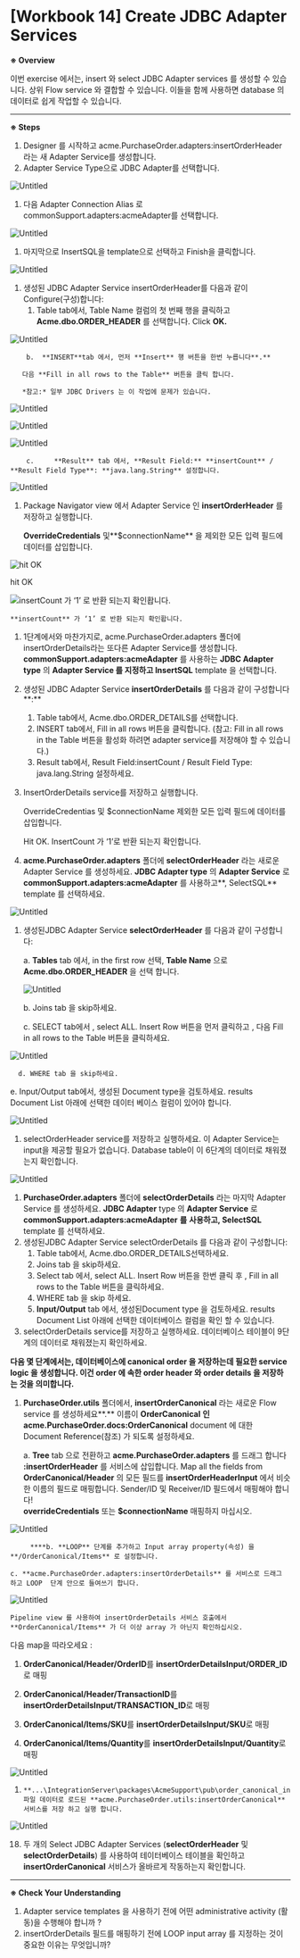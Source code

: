 # [Workbook 14] Create JDBC Adapter Services

**※ Overview**

이번 exercise 에서는, insert 와 select JDBC Adapter services 를 생성할 수 있습니다. 상위 Flow service 와 결합할 수 있습니다. 이들을 함께 사용하면 database 의 데이터로 쉽게 작업할 수 있습니다.

---

**※ Steps**

1. Designer 를 시작하고 acme.PurchaseOrder.adapters:insertOrderHeader 라는 새 Adapter Service를 생성합니다.
2. Adapter Service Type으로 JDBC Adapter를 선택합니다.

![Untitled](%5BWorkbook%2014%5D%20Create%20JDBC%20Adapter%20Services%200b64172d40ae455893028de2efff8fe6/Untitled.png)

1. 다음  Adapter Connection Alias 로 commonSupport.adapters:acmeAdapter를 선택합니다.

![Untitled](%5BWorkbook%2014%5D%20Create%20JDBC%20Adapter%20Services%200b64172d40ae455893028de2efff8fe6/Untitled%201.png)

1. 마지막으로 InsertSQL을 template으로 선택하고 Finish을 클릭합니다.

![Untitled](%5BWorkbook%2014%5D%20Create%20JDBC%20Adapter%20Services%200b64172d40ae455893028de2efff8fe6/Untitled%202.png)

1. 생성된 JDBC Adapter Service insertOrderHeader를 다음과 같이 Configure(구성)합니다:
    1. Table tab에서, Table Name 컬럼의 첫 번째 행을 클릭하고  **Acme.dbo.ORDER_HEADER** 를 선택합니다. Click **OK.**   

![Untitled](%5BWorkbook%2014%5D%20Create%20JDBC%20Adapter%20Services%200b64172d40ae455893028de2efff8fe6/Untitled%203.png)

        b.  **INSERT**tab 에서, 먼저 **Insert** 행 버튼을 한번 누릅니다**.**

       다음 **Fill in all rows to the Table** 버튼을 클릭 합니다.

       *참고:* 일부 JDBC Drivers 는 이 작업에 문제가 있습니다.

![Untitled](%5BWorkbook%2014%5D%20Create%20JDBC%20Adapter%20Services%200b64172d40ae455893028de2efff8fe6/Untitled%204.png)

![Untitled](%5BWorkbook%2014%5D%20Create%20JDBC%20Adapter%20Services%200b64172d40ae455893028de2efff8fe6/Untitled%205.png)

![Untitled](%5BWorkbook%2014%5D%20Create%20JDBC%20Adapter%20Services%200b64172d40ae455893028de2efff8fe6/Untitled%206.png)

        c.     **Result** tab 에서, **Result Field:** **insertCount** / **Result Field Type**: **java.lang.String** 설정합니다.     

![Untitled](%5BWorkbook%2014%5D%20Create%20JDBC%20Adapter%20Services%200b64172d40ae455893028de2efff8fe6/Untitled%207.png)

1. Package Navigator view 에서 Adapter Service 인 **insertOrderHeader** 를 저장하고 실행합니다.

      **OverrideCredentials** 및**$connectionName** 을 제외한 모든 입력 필드에 데이터를 삽입합니다.

![hit OK](%5BWorkbook%2014%5D%20Create%20JDBC%20Adapter%20Services%200b64172d40ae455893028de2efff8fe6/Untitled%208.png)

hit OK

   

![    **insertCount** 가 ‘1’ 로 반환 되는지 확인홥니다.  ](%5BWorkbook%2014%5D%20Create%20JDBC%20Adapter%20Services%200b64172d40ae455893028de2efff8fe6/Untitled%209.png)

    **insertCount** 가 ‘1’ 로 반환 되는지 확인홥니다.  

1. 1단계에서와 마찬가지로, acme.PurchaseOrder.adapters 폴더에 insertOrderDetails라는 또다른 Adapter Service를 생성합니다. **commonSupport.adapters:acmeAdapter** 를 사용하는 **JDBC Adapter type** 의 **Adapter Service 를 지정하고 InsertSQL** template 을 선택합니다.   

2. 생성된 JDBC Adapter Service **insertOrderDetails** 를 다음과 같이 구성합니다**:**   
    1. Table tab에서, Acme.dbo.ORDER_DETAILS를 선택합니다.
    2. INSERT tab에서, Fill in all rows 버튼을 클릭합니다. (참고: Fill in all rows in the Table 버튼을 활성화 하려면 adapter service를 저장해야 할 수 있습니다.)
    3. Result tab에서, Result Field:insertCount / Result Field Type: java.lang.String 설정하세요.
    
3. InsertOrderDetails service를 저장하고 실행합니다.
    
    OverrideCredentias 및 $connectionName 제외한 모든 입력 필드에 데이터를 삽입합니다.
    
    Hit OK. InsertCount 가 ‘1’로 반환 되는지 확인합니다.
    
4.   **acme.PurchaseOrder.adapters** 폴더에 **selectOrderHeader** 라는 새로운 Adapter Service 를 생성하세요.  **JDBC Adapter type** 의 **Adapter Service** 로       **commonSupport.adapters:acmeAdapter** 를 사용하고**, SelectSQL** template 를 선택하세요.   

![Untitled](%5BWorkbook%2014%5D%20Create%20JDBC%20Adapter%20Services%200b64172d40ae455893028de2efff8fe6/Untitled%2010.png)

1. 생성된JDBC Adapter Service **selectOrderHeader** 를 다음과 같이 구성합니다:
    
    a. **Tables** tab 에서, in the first row 선택, **Table Name** 으로 **Acme.dbo.ORDER_HEADER** 을 선택 합니다.   
    
    ![Untitled](%5BWorkbook%2014%5D%20Create%20JDBC%20Adapter%20Services%200b64172d40ae455893028de2efff8fe6/Untitled%2011.png)
    
    b. Joins tab 을 skip하세요.
    
    c. SELECT tab에서 , select ALL. Insert Row 버튼을 먼저 클릭하고 , 다음 Fill in all rows to the Table 버튼을 클릭하세요.
    

![Untitled](%5BWorkbook%2014%5D%20Create%20JDBC%20Adapter%20Services%200b64172d40ae455893028de2efff8fe6/Untitled%2012.png)

      d. WHERE tab 을 skip하세요.

e. Input/Output tab에서, 생성된 Document type을 검토하세요. results Document List 아래에 선택한 데이터 베이스 컬럼이 있어야 합니다.

![Untitled](%5BWorkbook%2014%5D%20Create%20JDBC%20Adapter%20Services%200b64172d40ae455893028de2efff8fe6/Untitled%2013.png)

1. selectOrderHeader service를 저장하고 실행하세요. 이 Adapter Service는 input을 제공할 필요가 없습니다. Database table이 이 6단계의 데이터로 채워졌는지 확인합니다.

![Untitled](%5BWorkbook%2014%5D%20Create%20JDBC%20Adapter%20Services%200b64172d40ae455893028de2efff8fe6/Untitled%2014.png)

1. **PurchaseOrder.adapters** 폴더에 **selectOrderDetails** 라는 마지막 Adapter Service 를 생성하세요. **JDBC Adapter** type 의 **Adapter Service** 로 **commonSupport.adapters:acmeAdapter** **를** **사용하고, SelectSQL** template 를 선택하세요. 
2. 생성된JDBC Adapter Service selectOrderDetails 를 다음과 같이 구성합니다:
    1. Table tab에서, Acme.dbo.ORDER_DETAILS선택하세요.
    2. Joins tab 을 skip하세요.
    3. Select tab 에서, select ALL. Insert Row 버튼을 한번 클릭 후 , Fill in all rows to the Table 버튼을 클릭하세요.
    4. WHERE tab 을 skip 하세요.
    5. **Input/Output** tab 에서, 생성된Document type 을 검토하세요. results Document List 아래에 선택한 데이터베이스 컬럼을 확인 할 수 있습니다.
3. selectOrderDetails service를 저장하고 실행하세요. 데이터베이스 테이블이 9단계의 데이터로 채워졌는지 확인하세요.

**다음 몇 단계에서는, 데이터베이스에 canonical order 을 저장하는데 필요한 service logic 을 생성합니다. 이건 order 에 속한 order header 와 order details 을 저장하는 것을 의미합니다.**

1. **PurchaseOrder.utils** 폴더에서, **insertOrderCanonical** 라는 새로운 Flow service 를 생성하세요**.** 이름이 **OrderCanonical** **인** **acme.PurchaseOrder.docs:OrderCanonical** document 에 대한 Document Reference(참조) 가 되도록 설정하세요.
    
    a. **Tree** tab 으로 전환하고 **acme.**‌**PurchaseOrder.‌adapters** 를 드래그 합니다
        **:‌insertOrderHeader** 를 서비스에 삽입합니다. Map all the fields from
        **OrderCanonical/Header** 의 모든 필드를 **insertOrderHeaderInput** 에서 비슷한 이름의 
        필드로 매핑합니다. Sender/ID 및 Receiver/ID 필드에서 매핑해야 합니다!   
       **overrideCredentials** 또는 **$connectionName** 매핑하지 마십시오.   
    

![Untitled](%5BWorkbook%2014%5D%20Create%20JDBC%20Adapter%20Services%200b64172d40ae455893028de2efff8fe6/Untitled%2015.png)

         ****b. **LOOP** 단계를 추가하고 Input array property(속성) 을 **/OrderCanonical/Items** 로 설정합니다.

    c. **acme.PurchaseOrder.adapters:insertOrderDetails** 를 서비스로 드래그 하고 LOOP  단계 안으로 들여쓰기 합니다.   

![Untitled](%5BWorkbook%2014%5D%20Create%20JDBC%20Adapter%20Services%200b64172d40ae455893028de2efff8fe6/Untitled%2016.png)

    Pipeline view 를 사용하여 insertOrderDetails 서비스 호출에서 **OrderCanonical/Items** 가 더 이상 array 가 아닌지 확인하십시오.     

다음 map을 따라오세요 :
 1.  **OrderCanonical/Header/OrderID**를 **insertOrderDetailsInput/ORDER_ID**로 매핑

 2. **OrderCanonical/Header/TransactionID**를 **insertOrderDetailsInput/TRANSACTION_ID**로 매핑

1. **OrderCanonical/Items/SKU**를 **insertOrderDetailsInput/SKU**로 매핑
2. **OrderCanonical/Items/Quantity**를 **insertOrderDetailsInput/Quantity**로 매핑   

![Untitled](%5BWorkbook%2014%5D%20Create%20JDBC%20Adapter%20Services%200b64172d40ae455893028de2efff8fe6/Untitled%2017.png)

1.     **...\‌IntegrationServer\‌packages\‌AcmeSupport\‌pub\‌order_canonical_input.txt** 파일 데이터로 로드된 **acme.PurchaseOrder.utils:insertOrderCanonical** 서비스를 저장 하고 실행 합니다.   

![Untitled](%5BWorkbook%2014%5D%20Create%20JDBC%20Adapter%20Services%200b64172d40ae455893028de2efff8fe6/Untitled%2018.png)

18. 두 개의 Select JDBC Adapter Services (**selectOrderHeader** 및 **selectOrderDetails**) 를 사용하여 테이터베이스 테이블을 확인하고 **insertOrderCanonical** 서비스가 올바르게 작동하는지 확인합니다.

---

**※ Check Your Understanding**

1. Adapter service templates 을 사용하기 전에 어떤 administrative activity (활동)을 수행해야 합니까 ?
2. insertOrderDetails 필드를 매핑하기 전에 LOOP input array 를 지정하는 것이 중요한 이유는 무엇입니까?